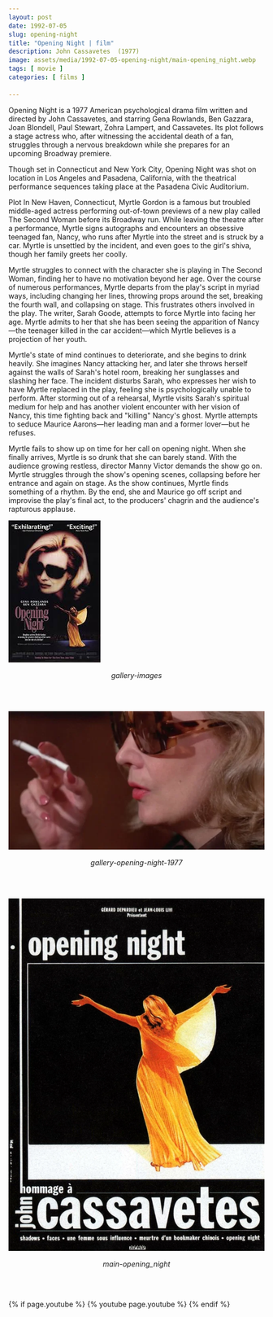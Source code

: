 ```yaml
---
layout: post
date: 1992-07-05
slug: opening-night
title: "Opening Night | film"
description: John Cassavetes  (1977)
image: assets/media/1992-07-05-opening-night/main-opening_night.webp
tags: [ movie ]
categories: [ films ]

---
```


Opening Night is a 1977 American psychological drama film written and directed by John Cassavetes, and starring Gena Rowlands, Ben Gazzara, Joan Blondell, Paul Stewart, Zohra Lampert, and Cassavetes. Its plot follows a stage actress who, after witnessing the accidental death of a fan, struggles through a nervous breakdown while she prepares for an upcoming Broadway premiere.

Though set in Connecticut and New York City, Opening Night was shot on location in Los Angeles and Pasadena, California, with the theatrical performance sequences taking place at the Pasadena Civic Auditorium.

Plot
In New Haven, Connecticut, Myrtle Gordon is a famous but troubled middle-aged actress performing out-of-town previews of a new play called The Second Woman before its Broadway run. While leaving the theatre after a performance, Myrtle signs autographs and encounters an obsessive teenaged fan, Nancy, who runs after Myrtle into the street and is struck by a car. Myrtle is unsettled by the incident, and even goes to the girl's shiva, though her family greets her coolly.

Myrtle struggles to connect with the character she is playing in The Second Woman, finding her to have no motivation beyond her age. Over the course of numerous performances, Myrtle departs from the play's script in myriad ways, including changing her lines, throwing props around the set, breaking the fourth wall, and collapsing on stage. This frustrates others involved in the play. The writer, Sarah Goode, attempts to force Myrtle into facing her age. Myrtle admits to her that she has been seeing the apparition of Nancy—the teenager killed in the car accident—which Myrtle believes is a projection of her youth.

Myrtle's state of mind continues to deteriorate, and she begins to drink heavily. She imagines Nancy attacking her, and later she throws herself against the walls of Sarah's hotel room, breaking her sunglasses and slashing her face. The incident disturbs Sarah, who expresses her wish to have Myrtle replaced in the play, feeling she is psychologically unable to perform. After storming out of a rehearsal, Myrtle visits Sarah's spiritual medium for help and has another violent encounter with her vision of Nancy, this time fighting back and "killing" Nancy's ghost. Myrtle attempts to seduce Maurice Aarons—her leading man and a former lover—but he refuses.

Myrtle fails to show up on time for her call on opening night. When she finally arrives, Myrtle is so drunk that she can barely stand. With the audience growing restless, director Manny Victor demands the show go on. Myrtle struggles through the show's opening scenes, collapsing before her entrance and again on stage. As the show continues, Myrtle finds something of a rhythm. By the end, she and Maurice go off script and improvise the play's final act, to the producers' chagrin and the audience's rapturous applause.





![text](assets/media/1992-07-05-opening-night/gallery-images.jpg)

<div style="text-align: center;"><i>gallery-images</i></div>

<br><br>


![text](assets/media/1992-07-05-opening-night/gallery-opening-night-1977.webp)

<div style="text-align: center;"><i>gallery-opening-night-1977</i></div>

<br><br>


![text](assets/media/1992-07-05-opening-night/main-opening_night.webp)

<div style="text-align: center;"><i>main-opening_night</i></div>

<br><br>



{% if page.youtube %}
  {% youtube page.youtube %}
{% endif %}




